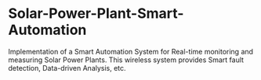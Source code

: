 # Solar-Power-Plant-Smart-Automation
Implementation of a Smart Automation System for Real-time monitoring and measuring Solar Power Plants. This wireless system provides Smart fault detection, Data-driven Analysis, etc.
